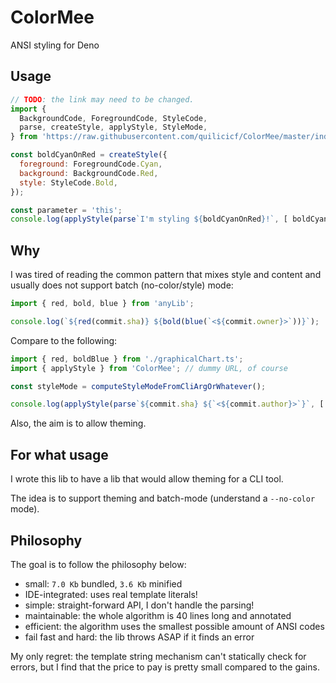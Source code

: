 # ColorMee

ANSI styling for Deno

## Usage

```js
// TODO: the link may need to be changed.
import {
  BackgroundCode, ForegroundCode, StyleCode,
  parse, createStyle, applyStyle, StyleMode,
} from 'https://raw.githubusercontent.com/quilicicf/ColorMee/master/index.ts';

const boldCyanOnRed = createStyle({
  foreground: ForegroundCode.Cyan,
  background: BackgroundCode.Red,
  style: StyleCode.Bold,
});

const parameter = 'this';
console.log(applyStyle(parse`I'm styling ${boldCyanOnRed}!`, [ boldCyanOnRed ]));
```

## Why

I was tired of reading the common pattern that mixes style and content and usually does not support batch (no-color/style) mode:

```js
import { red, bold, blue } from 'anyLib';

console.log(`${red(commit.sha)} ${bold(blue(`<${commit.owner}>`))}`);
```

Compare to the following:

```js
import { red, boldBlue } from './graphicalChart.ts';
import { applyStyle } from 'ColorMee'; // dummy URL, of course

const styleMode = computeStyleModeFromCliArgOrWhatever();

console.log(applyStyle(parse`${commit.sha} ${`<${commit.author}>`}`, [ red, boldBlue ], styleMode));
```

Also, the aim is to allow theming.

## For what usage

I wrote this lib to have a lib that would allow theming for a CLI tool.

The idea is to support theming and batch-mode (understand a `--no-color` mode).

## Philosophy

The goal is to follow the philosophy below:

* small: <!-- SUBSTITUTE-START: bundledSize -->`7.0 Kb`<!-- SUBSTITUTE-END --> bundled, <!-- SUBSTITUTE-START: minifiedSize -->`3.6 Kb`<!-- SUBSTITUTE-END --> minified
* IDE-integrated: uses real template literals!
* simple: straight-forward API, I don't handle the parsing!
* maintainable: the whole algorithm is 40 lines long and annotated
* efficient: the algorithm uses the smallest possible amount of ANSI codes
* fail fast and hard: the lib throws ASAP if it finds an error

My only regret: the template string mechanism can't statically check for errors, but I find that the price to pay is pretty small compared to the gains.
